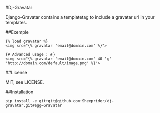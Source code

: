 #Dj-Gravatar

Django-Gravatar contains a templatetag to include a gravatar url in your templates.

##Exemple

	{% load gravatar %}
	<img src="{% gravatar 'email@domain.com' %}">

	{# Advanced usage : #}
	<img src="{% gravatar 'email@domain.com' 40 'g' 'http://domain.com/default/image.png' %}">

##License

MIT, see LICENSE.

##Installation

	pip install -e git+git@github.com:Sheeprider/dj-gravatar.git#egg=Gravatar
